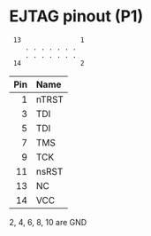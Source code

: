 EJTAG pinout (P1)
=================

```
 13               1
    . . . . . . .
    . . . . . . .
 14               2
```

|Pin |  Name   |
|---:|:--------|
|  1 |   nTRST |
|  3 |   TDI   |
|  5 |   TDI   |
|  7 |   TMS   |
|  9 |   TCK   |
| 11 |   nsRST |
| 13 |   NC    |
| 14 |   VCC   |


2, 4, 6, 8, 10 are GND
